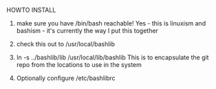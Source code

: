 HOWTO INSTALL

1) make sure you have /bin/bash reachable!
   Yes - this is linuxism and bashism - it's currently the way I put this together

2) check this out to /usr/local/bashlib

3) ln -s ../bashlib/lib /usr/local/lib/bashlib
   This is to encapsulate the git repo from the locations to use in the system

4) Optionally configure /etc/bashlibrc

